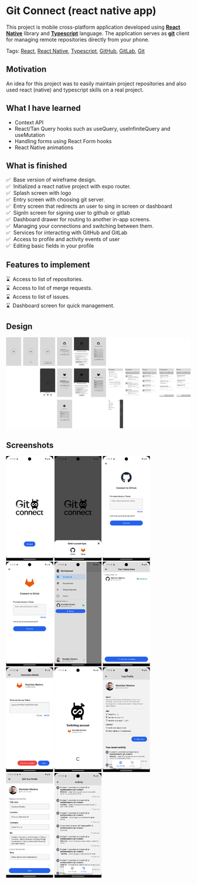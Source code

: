 # Git Connect (react native app)
This project is mobile cross-platform application developed using **[React Native](https://reactnative.dev/)** library and **[Typescript](https://www.typescriptlang.org/)** language. The application serves as **[git](https://git-scm.com/)** client for managing remote repositories directly from your phone.

Tags: [React](https://react.dev/), [React Native](https://reactnative.dev/), [Typescript](https://www.typescriptlang.org/), [GitHub](https://github.com/), [GitLab](https://about.gitlab.com/), [Git](https://git-scm.com/)

## Motivation
An idea for this project was to easily maintain project repositories and also used react (native) and typescript skills on a real project.

## What I have learned
- Context API
- React/Tan Query hooks such as useQuery, useInfiniteQuery and useMutation
- Handling forms using React Form hooks
- React Native animations

## What is finished
:white_check_mark:&nbsp;&nbsp;Base version of wireframe design.<br />
:white_check_mark:&nbsp;&nbsp;Initialized a react native project with expo router.<br />
:white_check_mark:&nbsp;&nbsp;Splash screen with logo<br />
:white_check_mark:&nbsp;&nbsp;Entry screen with choosing git server.<br />
:white_check_mark:&nbsp;&nbsp;Entry screen that redirects an user to sing in screen or dashboard<br />
:white_check_mark:&nbsp;&nbsp;SignIn screen for signing user to github or gitlab<br />
:white_check_mark:&nbsp;&nbsp;Dashboard drawer for routing to another in-app screens.<br />
:white_check_mark:&nbsp;&nbsp;Managing your connections and switching between them.<br />
:white_check_mark:&nbsp;&nbsp;Services for interacting with GitHub and GitLab<br />
:white_check_mark:&nbsp;&nbsp;Access to profile and activity events of user<br />
:white_check_mark:&nbsp;&nbsp;Editing basic fields in your profile<br />

## Features to implement
:hourglass:&nbsp;&nbsp;Access to list of repositories.</br>
:hourglass:&nbsp;&nbsp;Access to list of merge requests.</br>
:hourglass:&nbsp;&nbsp;Access to list of issues.</br>
:hourglass:&nbsp;&nbsp;Dashboard screen for quick management.</br>

## Design
![Wireframe design for appliccation](readme/git_connect_wireframe.png "Wireframe design for Git Connect")

## Screenshots
<div>
    <img src="readme/screenshot_1.png" alt="Screenshot of Intro Screen" width="128" />
    <img src="readme/screenshot_2.png" alt="Screenshot of selecting service" width="128" />
    <img src="readme/screenshot_3.png" alt="Screenshot of Github Sign-In Screen" width="128" />
    <!-- <img src="readme/screenshot_4.png" width="128" /> -->
    <img src="readme/screenshot_5.png" alt="Screenshot of Gitlab Sign-In Screen" width="128" />
    <img src="readme/screenshot_6.png" alt="Screenshot of open drawer" width="128" />
    <!-- <img src="readme/screenshot_7.png" width="128" />
    <img src="readme/screenshot_8.png" width="128" />
    <img src="readme/screenshot_9.png" width="128" />
    <img src="readme/screenshot_10.png" width="128" /> -->
    <img src="readme/screenshot_11.png" alt="Screenshot of Connection Details Screen" width="128" />
    <img src="readme/screenshot_12.png" alt="Screenshot of switching accounts" width="128" />
    <img src="readme/screenshot_13.png" alt="Screenshot of Connections Screen" width="128" />
    <img src="readme/screenshot_14.png" alt="Screenshot of User Profile Screen" width="128" />
    <img src="readme/screenshot_15.png" alt="Screenshot of Edit User Profile Screen" width="128" />
    <img src="readme/screenshot_16.png" alt="Screenshot of User Activity Screen" width="128" />
</div>
